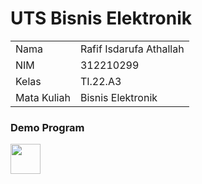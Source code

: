 # UTS Bisnis Elektronik

<table>
  <tr>
    <td>Nama</td>
    <td>Rafif Isdarufa Athallah</td>
  </tr>
  <tr>
    <td>NIM</td>
    <td>312210299</td>
  </tr>
  <tr>
    <td>Kelas</td>
    <td>TI.22.A3</td>
  </tr>
  <tr>
    <td>Mata Kuliah</td>
    <td>Bisnis Elektronik</td>
  </tr>
</table>

### Demo Program

<a href="https://youtu.be/eu7SGhH0KYw"><img src="https://cdn-icons-png.flaticon.com/512/1384/1384060.png" height="48" width="48" alt="" /></a>

